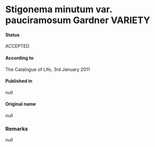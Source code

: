 # Stigonema minutum var. pauciramosum Gardner VARIETY

#### Status
ACCEPTED

#### According to
The Catalogue of Life, 3rd January 2011

#### Published in
null

#### Original name
null

### Remarks
null